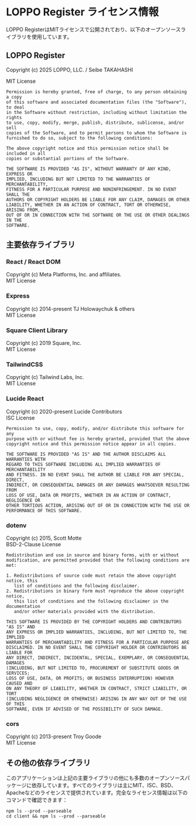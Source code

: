 # LOPPO Register ライセンス情報

LOPPO RegisterはMITライセンスで公開されており、以下のオープンソースライブラリを使用しています。

## LOPPO Register
Copyright (c) 2025 LOPPO, LLC. / Seibe TAKAHASHI

MIT License

```
Permission is hereby granted, free of charge, to any person obtaining a copy
of this software and associated documentation files (the "Software"), to deal
in the Software without restriction, including without limitation the rights
to use, copy, modify, merge, publish, distribute, sublicense, and/or sell
copies of the Software, and to permit persons to whom the Software is
furnished to do so, subject to the following conditions:

The above copyright notice and this permission notice shall be included in all
copies or substantial portions of the Software.

THE SOFTWARE IS PROVIDED "AS IS", WITHOUT WARRANTY OF ANY KIND, EXPRESS OR
IMPLIED, INCLUDING BUT NOT LIMITED TO THE WARRANTIES OF MERCHANTABILITY,
FITNESS FOR A PARTICULAR PURPOSE AND NONINFRINGEMENT. IN NO EVENT SHALL THE
AUTHORS OR COPYRIGHT HOLDERS BE LIABLE FOR ANY CLAIM, DAMAGES OR OTHER
LIABILITY, WHETHER IN AN ACTION OF CONTRACT, TORT OR OTHERWISE, ARISING FROM,
OUT OF OR IN CONNECTION WITH THE SOFTWARE OR THE USE OR OTHER DEALINGS IN THE
SOFTWARE.
```

## 主要依存ライブラリ

### React / React DOM
Copyright (c) Meta Platforms, Inc. and affiliates.  
MIT License

### Express
Copyright (c) 2014-present TJ Holowaychuk & others  
MIT License

### Square Client Library
Copyright (c) 2019 Square, Inc.  
MIT License

### TailwindCSS
Copyright (c) Tailwind Labs, Inc.  
MIT License

### Lucide React
Copyright (c) 2020-present Lucide Contributors  
ISC License

```
Permission to use, copy, modify, and/or distribute this software for any
purpose with or without fee is hereby granted, provided that the above
copyright notice and this permission notice appear in all copies.

THE SOFTWARE IS PROVIDED "AS IS" AND THE AUTHOR DISCLAIMS ALL WARRANTIES WITH
REGARD TO THIS SOFTWARE INCLUDING ALL IMPLIED WARRANTIES OF MERCHANTABILITY
AND FITNESS. IN NO EVENT SHALL THE AUTHOR BE LIABLE FOR ANY SPECIAL, DIRECT,
INDIRECT, OR CONSEQUENTIAL DAMAGES OR ANY DAMAGES WHATSOEVER RESULTING FROM
LOSS OF USE, DATA OR PROFITS, WHETHER IN AN ACTION OF CONTRACT, NEGLIGENCE OR
OTHER TORTIOUS ACTION, ARISING OUT OF OR IN CONNECTION WITH THE USE OR
PERFORMANCE OF THIS SOFTWARE.
```

### dotenv
Copyright (c) 2015, Scott Motte  
BSD-2-Clause License

```
Redistribution and use in source and binary forms, with or without 
modification, are permitted provided that the following conditions are met:

1. Redistributions of source code must retain the above copyright notice, this
   list of conditions and the following disclaimer.
2. Redistributions in binary form must reproduce the above copyright notice,
   this list of conditions and the following disclaimer in the documentation
   and/or other materials provided with the distribution.

THIS SOFTWARE IS PROVIDED BY THE COPYRIGHT HOLDERS AND CONTRIBUTORS "AS IS" AND
ANY EXPRESS OR IMPLIED WARRANTIES, INCLUDING, BUT NOT LIMITED TO, THE IMPLIED
WARRANTIES OF MERCHANTABILITY AND FITNESS FOR A PARTICULAR PURPOSE ARE
DISCLAIMED. IN NO EVENT SHALL THE COPYRIGHT HOLDER OR CONTRIBUTORS BE LIABLE FOR
ANY DIRECT, INDIRECT, INCIDENTAL, SPECIAL, EXEMPLARY, OR CONSEQUENTIAL DAMAGES
(INCLUDING, BUT NOT LIMITED TO, PROCUREMENT OF SUBSTITUTE GOODS OR SERVICES;
LOSS OF USE, DATA, OR PROFITS; OR BUSINESS INTERRUPTION) HOWEVER CAUSED AND
ON ANY THEORY OF LIABILITY, WHETHER IN CONTRACT, STRICT LIABILITY, OR TORT
(INCLUDING NEGLIGENCE OR OTHERWISE) ARISING IN ANY WAY OUT OF THE USE OF THIS
SOFTWARE, EVEN IF ADVISED OF THE POSSIBILITY OF SUCH DAMAGE.
```

### cors
Copyright (c) 2013-present Troy Goode  
MIT License

## その他の依存ライブラリ

このアプリケーションは上記の主要ライブラリの他にも多数のオープンソースパッケージに依存しています。すべてのライブラリは主にMIT、ISC、BSD、Apacheなどのライセンスで提供されています。完全なライセンス情報は以下のコマンドで確認できます：

```
npm ls --prod --parseable
cd client && npm ls --prod --parseable
```
